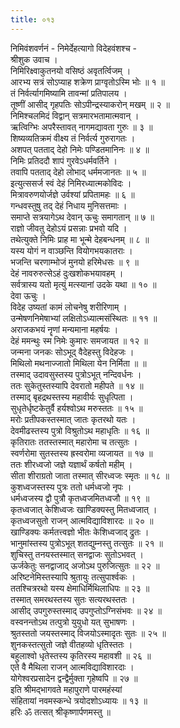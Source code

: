 ```yaml
---
title: ०१३
---
```

निमिवंशवर्णनं - निमेर्देहत्यागो विदेहवंशश्च -  
श्रीशुक उवाच ।  
निमिरिक्ष्वाकुतनयो वसिष्ठं अवृतर्त्विजम् ।  
आरभ्य सत्रं सोऽप्याह शक्रेण प्राग्वृतोऽस्मि भोः ॥ १ ॥  
तं निर्वर्त्यागमिष्यामि तावन्मां प्रतिपालय ।  
तूष्णीं आसीद् गृहपतिः सोऽपीन्द्रस्याकरोन् मखम् ॥ २ ॥  
निमिश्चलमिदं विद्वान् सत्रमारभतामात्मवान् ।  
ऋत्विग्भिः अपरैस्तावत् नागमद्यावता गुरुः ॥ ३ ॥  
शिष्यव्यतिक्रमं वीक्ष्य तं निर्वर्त्य गुरुरागतः ।  
अशपत् पतताद् देहो निमेः पण्डितमानिनः ॥ ४ ॥  
निमिः प्रतिददौ शापं गुरवेऽधर्मवर्तिने ।  
तवापि पतताद् देहो लोभाद् धर्ममजानतः ॥ ५ ॥  
इत्युत्ससर्ज स्वं देहं निमिरध्यात्मकोविदः ।  
मित्रावरुणयोर्जज्ञे उर्वश्यां प्रपितामहः ॥ ६ ॥  
गन्धवस्तुषु तद् देहं निधाय मुनिसत्तमाः ।  
समाप्ते सत्रयागेऽथ देवान् ऊचुः समागतान् ॥ ७ ॥  
राज्ञो जीवतु देहोऽयं प्रसन्नाः प्रभवो यदि ।  
तथेत्युक्ते निमिः प्राह मा भून्मे देहबन्धनम् ॥ ८ ॥  
यस्य योगं न वाञ्छन्ति वियोगभयकातराः ।  
भजन्ति चरणाम्भोजं मुनयो हरिमेधसः ॥ ९ ॥  
देहं नावरुरुत्सेऽहं दुःखशोकभयावहम् ।  
सर्वत्रास्य यतो मृत्युं मत्स्यानां उदके यथा ॥ १० ॥  
देवा ऊचुः ।  
विदेह उष्यतां कामं लोचनेषु शरीरिणाम् ।  
उन्मेषणनिमेषाभ्यां लक्षितोऽध्यात्मसंस्थितः ॥ ११ ॥  
अराजकभयं नॄणां मन्यमाना महर्षयः ।  
देहं ममन्थुः स्म निमेः कुमारः समजायत ॥ १२ ॥  
जन्मना जनकः सोऽभूद् वैदेहस्तु विदेहजः ।  
मिथिलो मथनाज्जातो मिथिला येन निर्मिता ॥ ॥  
तस्माद् उदावसुस्तस्य पुत्रोऽभूत् नन्दिवर्धनः ।  
ततः सुकेतुस्तस्यापि देवरातो महीपते ॥ १४ ॥  
तस्माद् बृहद्रथस्तस्य महावीर्यः सुधृत्पिता ।  
सुधृतेर्धृष्टकेतुर्वै हर्यश्वोऽथ मरुस्ततः ॥ १५ ॥  
मरोः प्रतीपकस्तस्मात् जातः कृतरथो यतः ।  
देवमीढस्तस्य पुत्रो विश्रुतोऽथ महाधृतिः ॥ १६ ॥  
कृतिरातः ततस्तस्मात् महारोमा च तत्सुतः ।  
स्वर्णरोमा सुतस्तस्य ह्रस्वरोमा व्यजायत ॥ १७ ॥  
ततः शीरध्वजो जज्ञे यज्ञार्थं कर्षतो महीम् ।  
सीता शीराग्रतो जाता तस्मात् सीरध्वजः स्मृतः ॥ १८ ॥  
कुशध्वजस्तस्य पुत्रः ततो धर्मध्वजो नृपः ।  
धर्मध्वजस्य द्वौ पुत्रौ कृतध्वजमितध्वजौ ॥ १९ ॥  
कृतध्वजात् केशिध्वजः खाण्डिक्यस्तु मितध्वजात् ।  
कृतध्वजसुतो राजन् आत्मविद्याविशारदः ॥ २० ॥  
खाण्डिक्यः कर्मतत्त्वज्ञो भीतः केशिध्वजाद् द्रुतः ।  
भानुमांस्तस्य पुत्रोऽभूत् शतद्युम्नस्तु तत्सुतः ॥ २१ ॥  
शुचिस्तु तनयस्तस्मात् सनद्वाजः सुतोऽभवत् ।  
ऊर्जकेतुः सनद्वाजाद् अजोऽथ पुरुजित्सुतः ॥ २२ ॥  
अरिष्टनेमिस्तस्यापि श्रुतायुः तत्सुपार्श्वकः ।  
ततश्चित्ररथो यस्य क्षेमाधिर्मिथिलाधिपः ॥ २३ ॥  
तस्मात् समरथस्तस्य सुतः सत्यरथस्ततः ।  
आसीद् उपगुरुस्तस्माद् उपगुप्तोऽग्निसंभवः ॥ २४ ॥  
वस्वनन्तोऽथ तत्पुत्रो युयुधो यत् सुभाषणः ।  
श्रुतस्ततो जयस्तस्माद् विजयोऽस्मादृतः सुतः ॥ २५ ॥  
शुनकस्तत्सुतो जज्ञे वीतहव्यो धृतिस्ततः ।  
बहुलाश्वो धृतेस्तस्य कृतिरस्य महावशी ॥ २६ ॥  
एते वै मैथिला राजन् आत्मविद्याविशारदाः ।  
योगेश्वरप्रसादेन द्वन्द्वैर्मुक्ता गृहेष्वपि ॥ २७ ॥  
इति श्रीमद्‍भागवते महापुराणे पारमहंस्यां  
संहितायां नवमस्कन्धे त्रयोदशोऽध्यायः ॥ १३ ॥  
हरिः ॐ तत्सत् श्रीकृष्णार्पणमस्तु ॥